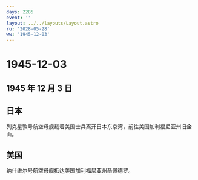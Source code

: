 ```yaml
---
days: 2285
event: ''
layout: ../../layouts/Layout.astro
ru: '2028-05-28'
ww: '1945-12-03'
---
```


# 1945-12-03

## 1945 年 12 月 3 日

## 日本

列克星敦号航空母舰载着美国士兵离开日本东京湾，前往美国加利福尼亚州旧金山。

## 美国

纳什维尔号航空母舰抵达美国加利福尼亚州圣佩德罗。
